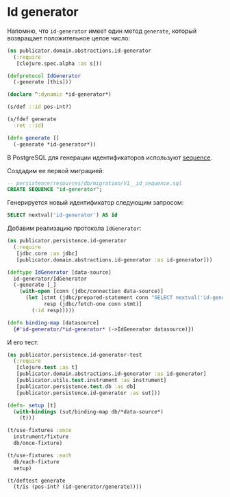 # Id generator

Напомню, что `id-generator` имеет один метод `generate`, который возвращает
положительное целое число:

```clojure
(ns publicator.domain.abstractions.id-generator
  (:require
   [clojure.spec.alpha :as s]))

(defprotocol IdGenerator
  (-generate [this]))

(declare ^:dynamic *id-generator*)

(s/def ::id pos-int?)

(s/fdef generate
  :ret ::id)

(defn generate []
  (-generate *id-generator*))
```

В PostgreSQL для генерации идентификаторов используют
[sequence](https://postgrespro.ru/docs/postgrespro/10/sql-createsequence).

Создадим ее первой миграцией:

```sql
-- persistence/resources/db/migration/V1__id_sequence.sql
CREATE SEQUENCE "id-generator";
```

Генерируется новый идентификатор следующим запросом:

```sql
SELECT nextval('id-generator') AS id
```

Добавим реализацию протокола `IdGenerator`:

```clojure
(ns publicator.persistence.id-generator
  (:require
   [jdbc.core :as jdbc]
   [publicator.domain.abstractions.id-generator :as id-generator]))

(deftype IdGenerator [data-source]
  id-generator/IdGenerator
  (-generate [_]
    (with-open [conn (jdbc/connection data-source)]
      (let [stmt (jdbc/prepared-statement conn "SELECT nextval('id-generator') AS id")
            resp (jdbc/fetch-one conn stmt)]
        (:id resp)))))

(defn binding-map [datasource]
  {#'id-generator/*id-generator* (->IdGenerator datasource)})
```

И его тест:

```clojure
(ns publicator.persistence.id-generator-test
  (:require
   [clojure.test :as t]
   [publicator.domain.abstractions.id-generator :as id-generator]
   [publicator.utils.test.instrument :as instrument]
   [publicator.persistence.test.db :as db]
   [publicator.persistence.id-generator :as sut]))

(defn- setup [t]
  (with-bindings (sut/binding-map db/*data-source*)
    (t)))

(t/use-fixtures :once
  instrument/fixture
  db/once-fixture)

(t/use-fixtures :each
  db/each-fixture
  setup)

(t/deftest generate
  (t/is (pos-int? (id-generator/generate))))
```
